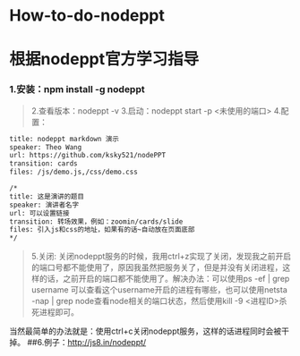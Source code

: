 # How-to-do-nodeppt
# 根据nodeppt官方学习指导
### 1.安装：npm install -g nodeppt
> 2.查看版本：nodeppt -v
> 3.启动：nodeppt start -p <未使用的端口>
> 4.配置：
```html
title: nodeppt markdown 演示
speaker: Theo Wang
url: https://github.com/ksky521/nodePPT
transition: cards
files: /js/demo.js,/css/demo.css

/*
title: 这是演讲的题目
speaker: 演讲者名字
url: 可以设置链接
transition: 转场效果，例如：zoomin/cards/slide
files: 引入js和css的地址，如果有的话~自动放在页面底部
*/
```

> 5.关闭:
关闭nodeppt服务的时候，我用ctrl+z实现了关闭，发现我之前开启的端口号都不能使用了，原因我虽然把服务关了，但是并没有关闭进程，这样的话，之前开启的端口都不能使用了。解决办法：可以使用ps -ef | grep username 可以查看这个username开启的进程有哪些，也可以使用netsta -nap | grep node查看node相关的端口状态，然后使用kill -9 <进程ID>杀死进程即可。

当然最简单的办法就是：使用ctrl+c关闭nodeppt服务，这样的话进程同时会被干掉。
##6.例子：http://js8.in/nodeppt/
